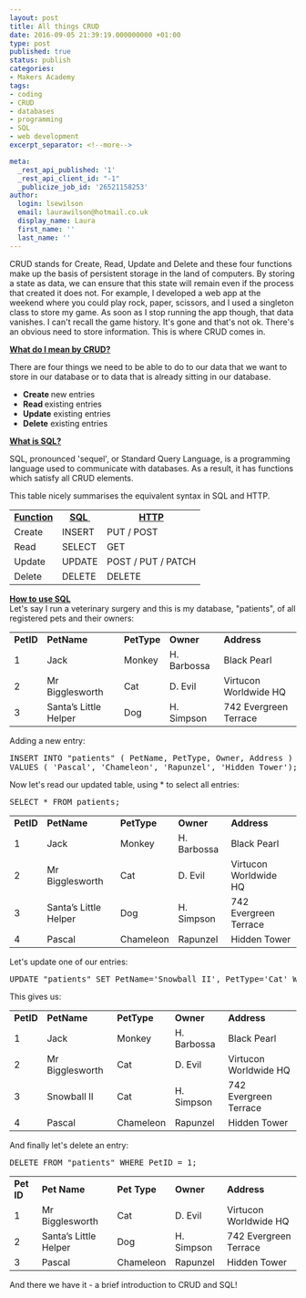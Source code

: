 ```yaml
---
layout: post
title: All things CRUD
date: 2016-09-05 21:39:19.000000000 +01:00
type: post
published: true
status: publish
categories:
- Makers Academy
tags:
- coding
- CRUD
- databases
- programming
- SQL
- web development
excerpt_separator: <!--more-->

meta:
  _rest_api_published: '1'
  _rest_api_client_id: "-1"
  _publicize_job_id: '26521158253'
author:
  login: lsewilson
  email: laurawilson@hotmail.co.uk
  display_name: Laura
  first_name: ''
  last_name: ''
---
```

<p>CRUD stands for Create, Read, Update and Delete and these four functions make up the basis of persistent storage in the land of computers. By storing a state as data, we can ensure that this state will remain even if the process that created it does not. For example, I developed a web app at the weekend where you could play rock, paper, scissors, and I used a singleton class to store my game. As soon as I stop running the app though, that data vanishes. I can't recall the game history. It's gone and that's not ok. There's an obvious need to store information. This is where CRUD comes in.</p>
<p><!--more--></p>
<p><strong><span style="text-decoration:underline;">What do I mean by CRUD?</span></strong></p>
<p>There are four things we need to be able to do to our data that we want to store in our database or to data that is already sitting in our database.</p>
<ul class="default">
<li><strong>Create </strong>new entries</li>
<li><strong>Read </strong>existing entries</li>
<li><strong>Update</strong> existing entries</li>
<li><strong>Delete</strong> existing entries</li>
</ul>
<p><strong><span style="text-decoration:underline;">What is SQL?</span></strong></p>
<p>SQL, pronounced 'sequel', or Standard Query Language, is a programming language used to communicate with databases. As a result, it has functions which satisfy all CRUD elements.</p>
<p>This table nicely summarises the equivalent syntax in SQL and HTTP.</p>
<table>
<tbody>
<tr>
<td style="text-align:center;">
<div><u><b>Function</b></u></div>
</td>
<td style="text-align:center;">
<div><u><b>SQL </b></u></div>
</td>
<td>
<div style="text-align:center;"><u><b>HTTP</b></u></div>
</td>
</tr>
<tr>
<td>
<div>Create</div>
</td>
<td>
<div>INSERT</div>
</td>
<td>
<div>PUT / POST</div>
</td>
</tr>
<tr>
<td>
<div>Read</div>
</td>
<td>
<div>SELECT</div>
</td>
<td>
<div>GET</div>
</td>
</tr>
<tr>
<td>
<div>Update</div>
</td>
<td>
<div>UPDATE</div>
</td>
<td>
<div>POST / PUT / PATCH</div>
</td>
</tr>
<tr>
<td>
<div>Delete</div>
</td>
<td>
<div>DELETE</div>
</td>
<td>
<div>DELETE</div>
</td>
</tr>
</tbody>
</table>
<div><strong><span style="text-decoration:underline;">How to use SQL</span></strong></div>
<div></div>
<div>Let's say I run a veterinary surgery and this is my database, "patients", of all registered pets and their owners:</div>
<div>
<table>
<tbody>
<tr>
<td><b>PetID</b></td>
<td><b>PetName</b></td>
<td><b>PetType</b></td>
<td><b>Owner</b></td>
<td><b>Address</b></td>
</tr>
<tr>
<td><span style="font-weight:400;">1</span></td>
<td><span style="font-weight:400;">Jack</span></td>
<td><span style="font-weight:400;">Monkey</span></td>
<td><span style="font-weight:400;">H. Barbossa</span></td>
<td><span style="font-weight:400;">Black Pearl</span></td>
</tr>
<tr>
<td><span style="font-weight:400;">2</span></td>
<td><span style="font-weight:400;">Mr Bigglesworth</span></td>
<td><span style="font-weight:400;">Cat</span></td>
<td><span style="font-weight:400;">D. Evil</span></td>
<td><span style="font-weight:400;">Virtucon Worldwide HQ</span></td>
</tr>
<tr>
<td><span style="font-weight:400;">3</span></td>
<td><span style="font-weight:400;">Santa’s Little Helper</span></td>
<td><span style="font-weight:400;">Dog</span></td>
<td><span style="font-weight:400;">H. Simpson</span></td>
<td><span style="font-weight:400;">742 Evergreen Terrace</span></td>
</tr>
</tbody>
</table>
</div>
<div>Adding a new entry:</div>
<div>
<pre><span class="pl-k">INSERT INTO</span> <span class="pl-s"><span class="pl-pds">"patients</span><span class="pl-pds">"</span></span> ( PetName, PetType, Owner, Address ) 
<span class="pl-k">VALUES</span> ( <span class="pl-s"><span class="pl-pds">'Pascal</span><span class="pl-pds">', 'Chameleon', 'Rapunzel', 'Hidden Tower'</span></span>);</pre>
</div>
<div></div>
<p>Now let's read our updated table, using * to select all entries:</p>
<pre><span class="pl-k">SELECT</span> <span class="pl-k">*</span> <span class="pl-k">FROM</span> patients;</pre>
<table>
<tbody>
<tr>
<td><b>PetID</b></td>
<td><b>PetName</b></td>
<td><b>PetType</b></td>
<td><b>Owner</b></td>
<td><b>Address</b></td>
</tr>
<tr>
<td><span style="font-weight:400;">1</span></td>
<td><span style="font-weight:400;">Jack</span></td>
<td><span style="font-weight:400;">Monkey</span></td>
<td><span style="font-weight:400;">H. Barbossa</span></td>
<td><span style="font-weight:400;">Black Pearl</span></td>
</tr>
<tr>
<td><span style="font-weight:400;">2</span></td>
<td><span style="font-weight:400;">Mr Bigglesworth</span></td>
<td><span style="font-weight:400;">Cat</span></td>
<td><span style="font-weight:400;">D. Evil</span></td>
<td><span style="font-weight:400;">Virtucon Worldwide HQ</span></td>
</tr>
<tr>
<td><span style="font-weight:400;">3</span></td>
<td><span style="font-weight:400;">Santa’s Little Helper</span></td>
<td><span style="font-weight:400;">Dog</span></td>
<td><span style="font-weight:400;">H. Simpson</span></td>
<td><span style="font-weight:400;">742 Evergreen Terrace</span></td>
</tr>
<tr>
<td><span style="font-weight:400;">4</span></td>
<td><span style="font-weight:400;">Pascal</span></td>
<td><span style="font-weight:400;">Chameleon</span></td>
<td><span style="font-weight:400;">Rapunzel</span></td>
<td><span style="font-weight:400;">Hidden Tower</span></td>
</tr>
</tbody>
</table>
<p>Let's update one of our entries:</p>
<pre><span class="pl-k">UPDATE</span> <span class="pl-s"><span class="pl-pds">"patients</span><span class="pl-pds">"</span></span> <span class="pl-k">SET</span> PetName<span class="pl-k">=</span><span class="pl-s"><span class="pl-pds">'Snowball II</span><span class="pl-pds">', PetType='Cat'</span></span> <span class="pl-k">WHERE</span> ID <span class="pl-k">=</span> 3;</pre>
<p>This gives us:</p>
<table>
<tbody>
<tr>
<td><b>PetID</b></td>
<td><b>PetName</b></td>
<td><b>PetType</b></td>
<td><b>Owner</b></td>
<td><b>Address</b></td>
</tr>
<tr>
<td><span style="font-weight:400;">1</span></td>
<td><span style="font-weight:400;">Jack</span></td>
<td><span style="font-weight:400;">Monkey</span></td>
<td><span style="font-weight:400;">H. Barbossa</span></td>
<td><span style="font-weight:400;">Black Pearl</span></td>
</tr>
<tr>
<td><span style="font-weight:400;">2</span></td>
<td><span style="font-weight:400;">Mr Bigglesworth</span></td>
<td><span style="font-weight:400;">Cat</span></td>
<td><span style="font-weight:400;">D. Evil</span></td>
<td><span style="font-weight:400;">Virtucon Worldwide HQ</span></td>
</tr>
<tr>
<td><span style="font-weight:400;">3</span></td>
<td><span style="font-weight:400;">Snowball II</span></td>
<td><span style="font-weight:400;">Cat</span></td>
<td><span style="font-weight:400;">H. Simpson</span></td>
<td><span style="font-weight:400;">742 Evergreen Terrace</span></td>
</tr>
<tr>
<td><span style="font-weight:400;">4</span></td>
<td><span style="font-weight:400;">Pascal</span></td>
<td><span style="font-weight:400;">Chameleon</span></td>
<td><span style="font-weight:400;">Rapunzel</span></td>
<td><span style="font-weight:400;">Hidden Tower</span></td>
</tr>
</tbody>
</table>
<p>And finally let's delete an entry:</p>
<pre><span class="pl-k">DELETE</span> <span class="pl-k">FROM</span> <span class="pl-s"><span class="pl-pds">"patients</span><span class="pl-pds">"</span></span> <span class="pl-k">WHERE</span> PetID <span class="pl-k">=</span> <span class="pl-c1">1</span>;</pre>
<table>
<tbody>
<tr>
<td><b>Pet ID</b></td>
<td><b>Pet Name</b></td>
<td><b>Pet Type</b></td>
<td><b>Owner</b></td>
<td><b>Address</b></td>
</tr>
<tr>
<td><span style="font-weight:400;">1</span></td>
<td><span style="font-weight:400;">Mr Bigglesworth</span></td>
<td><span style="font-weight:400;">Cat</span></td>
<td><span style="font-weight:400;">D. Evil</span></td>
<td><span style="font-weight:400;">Virtucon Worldwide HQ</span></td>
</tr>
<tr>
<td><span style="font-weight:400;">2</span></td>
<td><span style="font-weight:400;">Santa’s Little Helper</span></td>
<td><span style="font-weight:400;">Dog</span></td>
<td><span style="font-weight:400;">H. Simpson</span></td>
<td><span style="font-weight:400;">742 Evergreen Terrace</span></td>
</tr>
<tr>
<td><span style="font-weight:400;">3</span></td>
<td><span style="font-weight:400;">Pascal</span></td>
<td><span style="font-weight:400;">Chameleon</span></td>
<td><span style="font-weight:400;">Rapunzel</span></td>
<td><span style="font-weight:400;">Hidden Tower</span></td>
</tr>
</tbody>
</table>
<p>And there we have it - a brief introduction to CRUD and SQL!</p>
